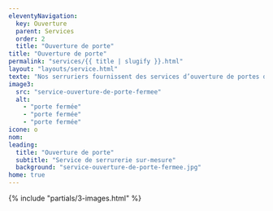 ```yaml
---
eleventyNavigation:
  key: Ouverture
  parent: Services
  order: 2
  title: "Ouverture de porte"
title: "Ouverture de porte"
permalink: "services/{{ title | slugify }}.html"
layout: "layouts/service.html"
texte: "Nos serruriers fournissent des services d’ouverture de portes depuis de nombreuses années. Coincés à l’extérieur de votre maison ? Nous sommes là pour vous."
image3:
  src: "service-ouverture-de-porte-fermee"
  alt:
    - "porte fermée"
    - "porte fermée"
    - "porte fermée"
icone: o
nom:
leading:
  title: "Ouverture de porte"
  subtitle: "Service de serrurerie sur-mesure"
  background: "service-ouverture-de-porte-fermee.jpg"
home: true
---
```


{% include "partials/3-images.html" %}
